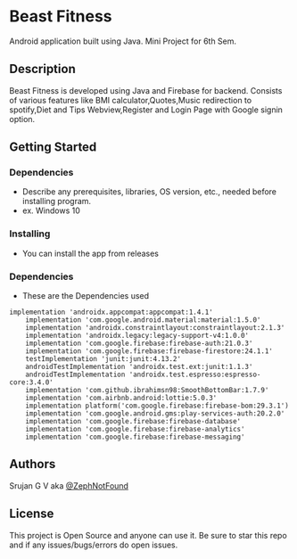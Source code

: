 # Beast Fitness

Android application built using Java.
Mini Project for 6th Sem.

## Description

Beast Fitness is developed using Java and Firebase for backend. Consists of various features like BMI calculator,Quotes,Music redirection to spotify,Diet and Tips Webview,Register and Login Page with Google signin option.


## Getting Started

### Dependencies

* Describe any prerequisites, libraries, OS version, etc., needed before installing program.
* ex. Windows 10

### Installing

* You can install the app from releases

### Dependencies

* These are the Dependencies used
```
implementation 'androidx.appcompat:appcompat:1.4.1'
    implementation 'com.google.android.material:material:1.5.0'
    implementation 'androidx.constraintlayout:constraintlayout:2.1.3'
    implementation 'androidx.legacy:legacy-support-v4:1.0.0'
    implementation 'com.google.firebase:firebase-auth:21.0.3'
    implementation 'com.google.firebase:firebase-firestore:24.1.1'
    testImplementation 'junit:junit:4.13.2'
    androidTestImplementation 'androidx.test.ext:junit:1.1.3'
    androidTestImplementation 'androidx.test.espresso:espresso-core:3.4.0'
    implementation 'com.github.ibrahimsn98:SmoothBottomBar:1.7.9'
    implementation 'com.airbnb.android:lottie:5.0.3'
    implementation platform('com.google.firebase:firebase-bom:29.3.1')
    implementation 'com.google.android.gms:play-services-auth:20.2.0'
    implementation 'com.google.firebase:firebase-database'
    implementation 'com.google.firebase:firebase-analytics'
    implementation 'com.google.firebase:firebase-messaging'
```
## Authors

Srujan G V aka [@ZephNotFound](https://github.com/ZephNotFound)

## License

This project is Open Source and anyone can use it.
Be sure to star this repo and if any issues/bugs/errors do open issues.
